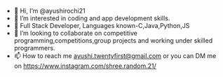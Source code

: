 - 👋 Hi, I’m @ayushirochi21
- 👀 I’m interested in coding and app development skills.
- 🌱 Full Stack Developer, Languages known-C,Java,Python,JS
- 💞️ I’m looking to collaborate on competitive programming,competitions,group projects and working under skilled programmers.
- 📫 How to reach me ayushi.twentyfirst@gmail.com or you can DM me on https://www.instagram.com/shree.random.21/
